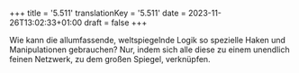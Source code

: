+++
title = '5.511'
translationKey = '5.511'
date = 2023-11-26T13:02:33+01:00
draft = false
+++

Wie kann die allumfassende, weltspiegelnde Logik so spezielle Haken und Manipulationen gebrauchen? Nur, indem sich alle diese zu einem unendlich feinen Netzwerk, zu dem großen Spiegel, verknüpfen.
